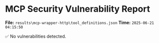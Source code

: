 # MCP Security Vulnerability Report
**File:** `results\mcp-wrapper-http\tool_definitions.json`
**Time:** `2025-06-21 04:15:50`

✅ No vulnerabilities detected.